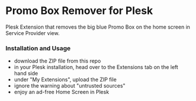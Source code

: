 # Promo Box Remover for Plesk

Plesk Extension that removes the big blue Promo Box on the home screen in Service Provider view.

### Installation and Usage
* download the ZIP file from this repo
* in your Plesk installation, head over to the Extensions tab on the left hand side
* under "My Extensions", upload the ZIP file
* ignore the warning about "untrusted sources"
* enjoy an ad-free Home Screen in Plesk
